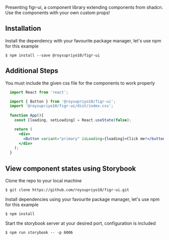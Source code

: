 Presenting figr-ui, a component library extending components from shadcn. Use the components with your own custom props!

## Installation

Install the dependency with your favourite package manager, let's use npm for this example

```
$ npm install --save @roysupriyo10/figr-ui
```
## Additional Steps

You must include the given css file for the components to work properly

```jsx
  import React from 'react';

  import { Button } from '@roysupriyo10/figr-ui';
  import '@roysupriyo10/figr-ui/dist/index.css';
  
  function App(){
    const [loading, setLoading] = React.useState(false);

    return (
      <div>
        <Button variant="primary" isLoading={loading}>Click me!</button>
      </div>
    );
  }
```

## View component states using Storybook

Clone the repo to your local machine

```
$ git clone https://github.com/roysupriyo10/figr-ui.git
```

Install dependencies using your favourite package manager, let's use npm for this example

```
$ npm install
```

Start the storybook server at your desired port, configuration is included

```
$ npm run storybook -- -p 6006
```
